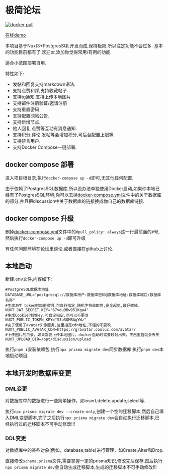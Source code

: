 # 极简论坛

[![docker pull](https://img.shields.io/docker/pulls/kingwrcy/discussion)](https://hub.docker.com/repository/docker/kingwrcy/discussion)

[在线demo](https://discussion.mblog.club)

本项目基于Nuxt3+PostgresSQL开发而成,保持极简,所以注定功能不会过多.
基本的功能目前都有了,欢迎pr,添加你觉得常用/有用的功能.

适合小范围部署自用.

特性如下:

- 发帖和回复支持markdown语法.
- 支持点赞和踩,支持收藏帖子.
- 支持tg通知,支持上传本地图片
- 支持邮件注册验证/邀请注册
- 支持重置密码
- 支持配置网站公告.
- 支持新增节点.
- 他人回复,点赞等互动有消息通知.
- 支持积分,评论,发帖等会增加积分,可后台配置上限等.
- 支持禁言用户.
- 支持Docker Compose一键部署.

## docker compose 部署

进入项目根目录,执行`docker-compose up -d`即可,无其他任何配置.

由于依赖了PostgresSQL数据库,所以没办法单独使用Docker启动,如果你本地已经有了PostgresSQL环境,你可以去掉[docker-compose.yml](https://github.com/kingwrcy/discussion/blob/master/docker-compose.yml)文件中的关于数据库的部分,并且把discussion中关于数据库的链接换成你自己的数据库链接.

## docker compose 升级
删掉[docker-compose.yml](https://github.com/kingwrcy/discussion/blob/master/docker-compose.yml)文件中的`#pull_policy: always`这一行最前面的`#`号,然后执行`docker-compose up -d`即可升级

有任何问题环境在论坛里谈论,或者直接在github上讨论.

## 本地启动

新建.env文件,内容如下:

```shell
#PostgreSQL数据库地址
DATABASE_URL="postgresql://数据库用户:数据库密码@数据库地址:数据库端口/数据库名称"
#生成JWT token时加密密钥,可自行指定,随机字符串即可,安全起见,最好改掉.
NUXT_JWT_SECRET_KEY="67vdu9Bw951Kga4"
#生成Cookie时的key,可自定指定,也可以不更改
NUXT_PUBLIC_TOKEN_KEY="S3pSQMBAgYWz"
#由于使用了avatar头像服务,这里指定cdn地址,不懂的不要改.
NUXT_PUBLIC_AVATAR_CDN=https://gravatar.cooluc.com/avatar/
#上传图片的目录，如果需要上传本地图片，docker启动时需要映射出来，不然重启就会丢失
NUXT_UPLOAD_DIR=/opt/discussion/upload
```

执行`pnpm i`安装依赖包
执行`npx prisma migrate dev`同步数据库
执行`pnpm dev`本地启动项目.

## 本地开发时数据库变更

### DML变更

对数据库中的数据进行一些简单操作，如insert,delete,update,select等.

执行`npx prisma migrate dev --create-only`,创建一个空的迁移脚本,然后自己填入DML变更脚本,完了之后执行`npx prisma migrate dev`会自动执行迁移脚本,已经执行过的迁移脚本不可手动修改!!!

### DDL变更

对数据库中的某些对象(例如，database,table)进行管理，如Create,Alter和Drop.

直接修改`schema.prisma`文件,需要掌握一定的prisma知识,修改完后保存,然后执行`npx prisma migrate dev`会自动生成迁移脚本,生成的迁移脚本不可手动修改!!!
